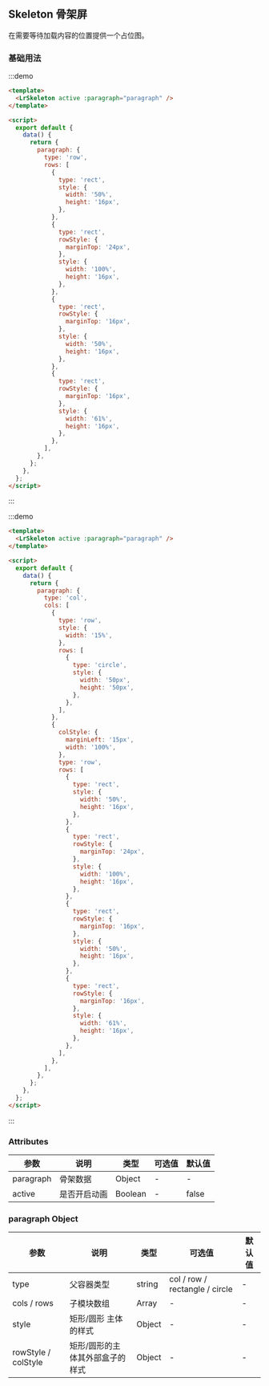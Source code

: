 ## Skeleton 骨架屏

在需要等待加载内容的位置提供一个占位图。

### 基础用法

:::demo

```html
<template>
  <LrSkeleton active :paragraph="paragraph" />
</template>

<script>
  export default {
    data() {
      return {
        paragraph: {
          type: 'row',
          rows: [
            {
              type: 'rect',
              style: {
                width: '50%',
                height: '16px',
              },
            },
            {
              type: 'rect',
              rowStyle: {
                marginTop: '24px',
              },
              style: {
                width: '100%',
                height: '16px',
              },
            },
            {
              type: 'rect',
              rowStyle: {
                marginTop: '16px',
              },
              style: {
                width: '50%',
                height: '16px',
              },
            },
            {
              type: 'rect',
              rowStyle: {
                marginTop: '16px',
              },
              style: {
                width: '61%',
                height: '16px',
              },
            },
          ],
        },
      };
    },
  };
</script>
```

:::

:::demo

```html
<template>
  <LrSkeleton active :paragraph="paragraph" />
</template>

<script>
  export default {
    data() {
      return {
        paragraph: {
          type: 'col',
          cols: [
            {
              type: 'row',
              style: {
                width: '15%',
              },
              rows: [
                {
                  type: 'circle',
                  style: {
                    width: '50px',
                    height: '50px',
                  },
                },
              ],
            },
            {
              colStyle: {
                marginLeft: '15px',
                width: '100%',
              },
              type: 'row',
              rows: [
                {
                  type: 'rect',
                  style: {
                    width: '50%',
                    height: '16px',
                  },
                },
                {
                  type: 'rect',
                  rowStyle: {
                    marginTop: '24px',
                  },
                  style: {
                    width: '100%',
                    height: '16px',
                  },
                },
                {
                  type: 'rect',
                  rowStyle: {
                    marginTop: '16px',
                  },
                  style: {
                    width: '50%',
                    height: '16px',
                  },
                },
                {
                  type: 'rect',
                  rowStyle: {
                    marginTop: '16px',
                  },
                  style: {
                    width: '61%',
                    height: '16px',
                  },
                },
              ],
            },
          ],
        },
      };
    },
  };
</script>
```

:::

### Attributes

| 参数      | 说明         | 类型    | 可选值 | 默认值 |
| --------- | ------------ | ------- | ------ | ------ |
| paragraph | 骨架数据     | Object  | -      | -      |
| active    | 是否开启动画 | Boolean | -      | false  |

### paragraph Object

| 参数                | 说明                            | 类型   | 可选值                         | 默认值 |
| ------------------- | ------------------------------- | ------ | ------------------------------ | ------ |
| type                | 父容器类型                      | string | col / row / rectangle / circle | -      |
| cols / rows         | 子模块数组                      | Array  | -                              | -      |
| style               | 矩形/圆形 主体的样式            | Object | -                              | -      |
| rowStyle / colStyle | 矩形/圆形的主体其外部盒子的样式 | Object | -                              | -      |
